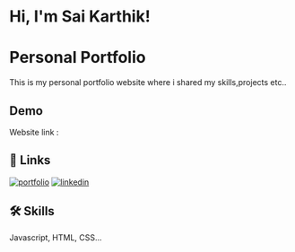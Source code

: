 # Hi, I'm Sai Karthik! 

# Personal Portfolio
This is my personal portfolio website where i shared my skills,projects etc..


## Demo

Website link :

## 🔗 Links
[![portfolio](https://img.shields.io/badge/my_portfolio-000?style=for-the-badge&logo=ko-fi&logoColor=white)](https://github.com/saikarthik090/)
[![linkedin](https://img.shields.io/badge/linkedin-0A66C2?style=for-the-badge&logo=linkedin&logoColor=white)](https://www.linkedin.com/in/sai-karthik-4007211ba/)

## 🛠 Skills
Javascript, HTML, CSS...

